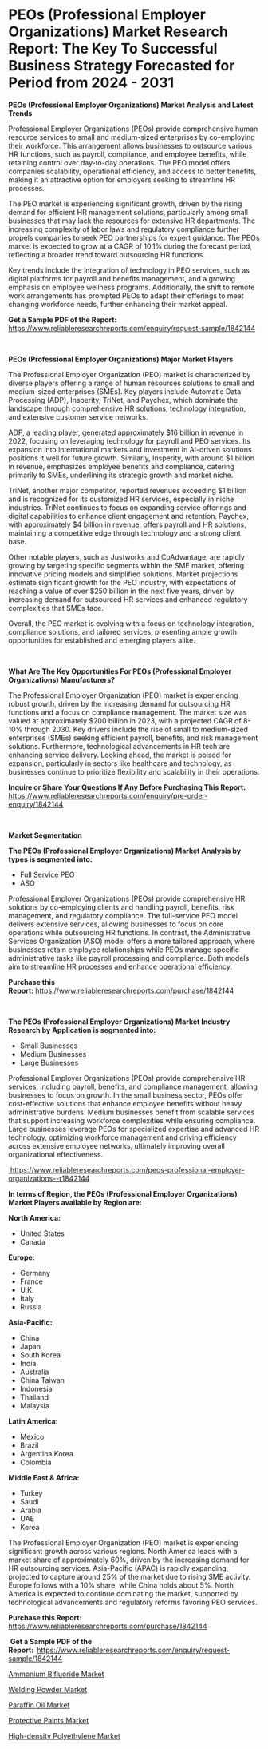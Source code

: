 <p><h1>PEOs (Professional Employer Organizations) Market Research Report: The Key To Successful Business Strategy Forecasted for Period from 2024 - 2031</h1></p><p><strong>PEOs (Professional Employer Organizations) Market Analysis and Latest Trends</strong></p>
<p><p>Professional Employer Organizations (PEOs) provide comprehensive human resource services to small and medium-sized enterprises by co-employing their workforce. This arrangement allows businesses to outsource various HR functions, such as payroll, compliance, and employee benefits, while retaining control over day-to-day operations. The PEO model offers companies scalability, operational efficiency, and access to better benefits, making it an attractive option for employers seeking to streamline HR processes.</p><p>The PEO market is experiencing significant growth, driven by the rising demand for efficient HR management solutions, particularly among small businesses that may lack the resources for extensive HR departments. The increasing complexity of labor laws and regulatory compliance further propels companies to seek PEO partnerships for expert guidance. The PEOs market is expected to grow at a CAGR of 10.1% during the forecast period, reflecting a broader trend toward outsourcing HR functions.</p><p>Key trends include the integration of technology in PEO services, such as digital platforms for payroll and benefits management, and a growing emphasis on employee wellness programs. Additionally, the shift to remote work arrangements has prompted PEOs to adapt their offerings to meet changing workforce needs, further enhancing their market appeal.</p></p>
<p><strong>Get a Sample PDF of the Report:&nbsp;</strong> <a href="https://www.reliableresearchreports.com/enquiry/request-sample/1842144?utm_campaign=1677&utm_medium=2&utm_source=Github&utm_content=ia&utm_term=16102024&utm_id=peos-professional-employer-organizations">https://www.reliableresearchreports.com/enquiry/request-sample/1842144</a></p>
<p>&nbsp;</p>
<p><strong>PEOs (Professional Employer Organizations) Major Market Players</strong></p>
<p><p>The Professional Employer Organization (PEO) market is characterized by diverse players offering a range of human resources solutions to small and medium-sized enterprises (SMEs). Key players include Automatic Data Processing (ADP), Insperity, TriNet, and Paychex, which dominate the landscape through comprehensive HR solutions, technology integration, and extensive customer service networks.</p><p>ADP, a leading player, generated approximately $16 billion in revenue in 2022, focusing on leveraging technology for payroll and PEO services. Its expansion into international markets and investment in AI-driven solutions positions it well for future growth. Similarly, Insperity, with around $1 billion in revenue, emphasizes employee benefits and compliance, catering primarily to SMEs, underlining its strategic growth and market niche.</p><p>TriNet, another major competitor, reported revenues exceeding $1 billion and is recognized for its customized HR services, especially in niche industries. TriNet continues to focus on expanding service offerings and digital capabilities to enhance client engagement and retention. Paychex, with approximately $4 billion in revenue, offers payroll and HR solutions, maintaining a competitive edge through technology and a strong client base.</p><p>Other notable players, such as Justworks and CoAdvantage, are rapidly growing by targeting specific segments within the SME market, offering innovative pricing models and simplified solutions. Market projections estimate significant growth for the PEO industry, with expectations of reaching a value of over $250 billion in the next five years, driven by increasing demand for outsourced HR services and enhanced regulatory complexities that SMEs face.</p><p>Overall, the PEO market is evolving with a focus on technology integration, compliance solutions, and tailored services, presenting ample growth opportunities for established and emerging players alike.</p></p>
<p>&nbsp;</p>
<p><strong>What Are The Key Opportunities For PEOs (Professional Employer Organizations) Manufacturers?</strong></p>
<p><p>The Professional Employer Organization (PEO) market is experiencing robust growth, driven by the increasing demand for outsourcing HR functions and a focus on compliance management. The market size was valued at approximately $200 billion in 2023, with a projected CAGR of 8-10% through 2030. Key drivers include the rise of small to medium-sized enterprises (SMEs) seeking efficient payroll, benefits, and risk management solutions. Furthermore, technological advancements in HR tech are enhancing service delivery. Looking ahead, the market is poised for expansion, particularly in sectors like healthcare and technology, as businesses continue to prioritize flexibility and scalability in their operations.</p></p>
<p><strong>Inquire or Share Your Questions If Any Before Purchasing This Report:</strong> <a href="https://www.reliableresearchreports.com/enquiry/pre-order-enquiry/1842144?utm_campaign=1677&utm_medium=2&utm_source=Github&utm_content=ia&utm_term=16102024&utm_id=peos-professional-employer-organizations">https://www.reliableresearchreports.com/enquiry/pre-order-enquiry/1842144</a></p>
<p>&nbsp;</p>
<p><strong>Market Segmentation</strong></p>
<p><strong>The PEOs (Professional Employer Organizations) Market Analysis by types is segmented into:</strong></p>
<p><ul><li>Full Service PEO</li><li>ASO</li></ul></p>
<p><p>Professional Employer Organizations (PEOs) provide comprehensive HR solutions by co-employing clients and handling payroll, benefits, risk management, and regulatory compliance. The full-service PEO model delivers extensive services, allowing businesses to focus on core operations while outsourcing HR functions. In contrast, the Administrative Services Organization (ASO) model offers a more tailored approach, where businesses retain employee relationships while PEOs manage specific administrative tasks like payroll processing and compliance. Both models aim to streamline HR processes and enhance operational efficiency.</p></p>
<p><strong>Purchase this Report:&nbsp;</strong><a href="https://www.reliableresearchreports.com/purchase/1842144?utm_campaign=1677&utm_medium=2&utm_source=Github&utm_content=ia&utm_term=16102024&utm_id=peos-professional-employer-organizations">https://www.reliableresearchreports.com/purchase/1842144</a></p>
<p>&nbsp;</p>
<p><strong>The PEOs (Professional Employer Organizations) Market Industry Research by Application is segmented into:</strong></p>
<p><ul><li>Small Businesses</li><li>Medium Businesses</li><li>Large Businesses</li></ul></p>
<p><p>Professional Employer Organizations (PEOs) provide comprehensive HR services, including payroll, benefits, and compliance management, allowing businesses to focus on growth. In the small business sector, PEOs offer cost-effective solutions that enhance employee benefits without heavy administrative burdens. Medium businesses benefit from scalable services that support increasing workforce complexities while ensuring compliance. Large businesses leverage PEOs for specialized expertise and advanced HR technology, optimizing workforce management and driving efficiency across extensive employee networks, ultimately improving overall organizational effectiveness.</p></p>
<p><a href="https://www.reliableresearchreports.com/peos-professional-employer-organizations--r1842144?utm_campaign=1677&utm_medium=2&utm_source=Github&utm_content=ia&utm_term=16102024&utm_id=peos-professional-employer-organizations">&nbsp;https://www.reliableresearchreports.com/peos-professional-employer-organizations--r1842144</a></p>
<p><strong>In terms of Region, the PEOs (Professional Employer Organizations) Market Players available by Region are:</strong></p>
<p>
    <p> <strong> North America: </strong>
        <ul>
            <li>United States</li>
            <li>Canada</li>
        </ul>
        </p> 
    <p> <strong> Europe: </strong>
        <ul>
            <li>Germany</li>
            <li>France</li>
            <li>U.K.</li>
            <li>Italy</li>
            <li>Russia</li>
        </ul>
        </p> 
    <p> <strong> Asia-Pacific: </strong>
        <ul>
            <li>China</li>
            <li>Japan</li>
            <li>South Korea</li>
            <li>India</li>
            <li>Australia</li>
            <li>China Taiwan</li>
            <li>Indonesia</li>
            <li>Thailand</li>
            <li>Malaysia</li>
        </ul>
        </p> 
    <p> <strong> Latin America: </strong>
        <ul>
            <li>Mexico</li>
            <li>Brazil</li>
            <li>Argentina Korea</li>
            <li>Colombia</li>
        </ul>
        </p> 
    <p> <strong> Middle East & Africa: </strong>
        <ul>
            <li>Turkey</li>
            <li>Saudi</li>
            <li>Arabia</li>
            <li>UAE</li>
            <li>Korea</li>
        </ul>
    </p>
    </p>
<p><p>The Professional Employer Organization (PEO) market is experiencing significant growth across various regions. North America leads with a market share of approximately 60%, driven by the increasing demand for HR outsourcing services. Asia-Pacific (APAC) is rapidly expanding, projected to capture around 25% of the market due to rising SME activity. Europe follows with a 10% share, while China holds about 5%. North America is expected to continue dominating the market, supported by technological advancements and regulatory reforms favoring PEO services.</p></p>
<p><strong>Purchase this Report: </strong><a href="https://www.reliableresearchreports.com/purchase/1842144?utm_campaign=1677&utm_medium=2&utm_source=Github&utm_content=ia&utm_term=16102024&utm_id=peos-professional-employer-organizations">https://www.reliableresearchreports.com/purchase/1842144</a></p>
<p>&nbsp;<strong>Get a Sample PDF of the Report:&nbsp;&nbsp;</strong><a href="https://www.reliableresearchreports.com/enquiry/request-sample/1842144?utm_campaign=1677&utm_medium=2&utm_source=Github&utm_content=ia&utm_term=16102024&utm_id=peos-professional-employer-organizations">https://www.reliableresearchreports.com/enquiry/request-sample/1842144</a></p>
<p><strong></strong></p>
<p><p><a href="https://www.linkedin.com/pulse/future-ammonium-bifluoride-market-global-forecast-trends-1e1pe?utm_campaign=1677&utm_medium=2&utm_source=Github&utm_content=ia&utm_term=16102024&utm_id=peos-professional-employer-organizations">Ammonium Bifluoride Market</a></p><p><a href="https://www.linkedin.com/pulse/exploring-welding-powder-market-strategic-insights-growth-macoe?utm_campaign=1677&utm_medium=2&utm_source=Github&utm_content=ia&utm_term=16102024&utm_id=peos-professional-employer-organizations">Welding Powder Market</a></p><p><a href="https://www.linkedin.com/pulse/in-depth-paraffin-oil-market-review-size-share-115cagr-growth-zfuwe?utm_campaign=1677&utm_medium=2&utm_source=Github&utm_content=ia&utm_term=16102024&utm_id=peos-professional-employer-organizations">Paraffin Oil Market</a></p><p><a href="https://www.linkedin.com/pulse/protective-paints-market-forecasts-trends-impact-analysis-iwu6e?utm_campaign=1677&utm_medium=2&utm_source=Github&utm_content=ia&utm_term=16102024&utm_id=peos-professional-employer-organizations">Protective Paints Market</a></p><p><a href="https://www.linkedin.com/pulse/high-density-polyethylene-market-trends-focusing-insight-forecast-vx3zc?utm_campaign=1677&utm_medium=2&utm_source=Github&utm_content=ia&utm_term=16102024&utm_id=peos-professional-employer-organizations">High-density Polyethylene Market</a></p></p>